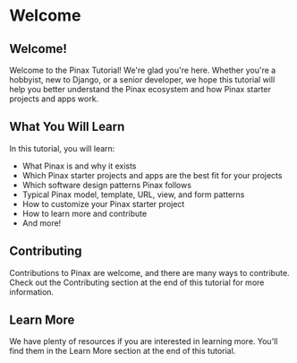 # Welcome

## Welcome!

Welcome to the Pinax Tutorial! We're glad you're here. Whether you're a hobbyist, new to Django, or a senior developer, we hope this tutorial will help you better understand the Pinax ecosystem and how Pinax starter projects and apps work.

## What You Will Learn

In this tutorial, you will learn:

* What Pinax is and why it exists
* Which Pinax starter projects and apps are the best fit for your projects
* Which software design patterns Pinax follows
* Typical Pinax model, template, URL, view, and form patterns
* How to customize your Pinax starter project
* How to learn more and contribute
* And more!

## Contributing

Contributions to Pinax are welcome, and there are many ways to contribute. Check out the Contributing section at the end of this tutorial for more information.

## Learn More

We have plenty of resources if you are interested in learning more. You'll find them in the Learn More section at the end of this tutorial. 
